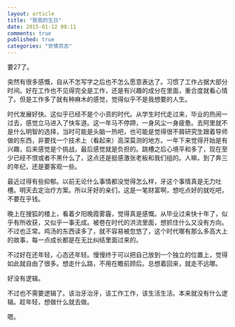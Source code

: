 ```yaml
---
layout: article
title: "致我的生日"
date: 2015-01-12 00:11
comments: true
published: true
categories: "世情百态"
---
```

  要27了。
  
  突然有很多感慨，自从不怎写字之后也不怎么愿意表达了。习惯了工作占据大部分时间。好在工作也不见得完全是工作，还是有兴趣的成分在里面，重合度就看心情了。但是工作多了就有种麻木的感觉，觉得似乎不是我想要的人生。
  
  时代发展好快。这似乎已经不是个小资的时代。从学生时代走过来，毕业的热闹一过去，感觉立马进入了快车道。这一年马不停蹄，一身风尘一身疲惫。去阿里就不是什么明智的选择，当时可能是头脑一热吧，也可能是觉得很不屑研究生跟着导师做的东西，非要找一个技术上（看起来）高深莫测的地方。一年下来觉得开始是有兴趣，后来感觉是个挑战，最后感觉就是负担的。跳槽之后心境平和多了，现在至少已经不恨或者不黑什么了，这点还是挺感激张老板和我们组的。人嘛，到了奔三的年纪，还是要客观一些。

  最近过得有些抑郁。以前无论什么事情都没觉得怎么样，牙这个事情真是无力吐槽。明天去定治疗方案。所以牙好的亲们，这是一笔财富啊，想吃点好的就吃吧，不要在乎钱。

  晚上在搜狐的楼上，看着夕阳晚霞雾霾，觉得真是感慨。从毕业过来快十年了，似乎有所收获，又似乎一事无成。被卷在时代的洪流里面，想抓住什么又没有方向。不过也正常。鸡汤的东西读多了，就不容易被忽悠了，这个时代哪有那么多高大上的故事，每一点成长都是在无比纠结里面过来的。

  不过好在还年轻，心态还年轻。慢慢终于可以把自己放到一个独立的位置上，觉得如此就自由了很多。想走什么路，不用在瞻前顾后。总想着回来，就走不远哪。

  好没有逻辑。

  不过也不需要逻辑了。该治牙治牙，该工作工作，该生活生活。本来就没有什么逻辑。趁年轻，想做什么就去做。

  嗯。